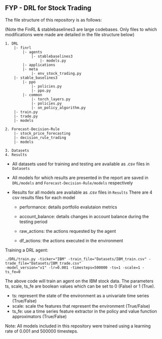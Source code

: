 
## FYP - DRL for Stock Trading

The file structure of this repository is as follows:

(Note the FinRL & stablebaselines3 are large codebases. Only files to which
modifications were made are detailed in the file structure below)

    1. DRL
        |- finrl
            |- agents
                |- stablebaselines3
                    |- models.py
            |- applications
            |- meta
                |- env_stock_trading.py
        |- stable_baselines3
            |- ppo
                |- policies.py
                |- ppo.py
            |- common
                |- torch_layers.py
                |- policies.py
                |- on_policy_algorithm.py
        |- train.py
        |- trade.py
        |- models

    2. Forecast-Decision-Rule
        |- stock_price_forecasting
        |- decision_rule_trading
        |- models

    3. Datasets
    4. Results


* All datasets used for training and testing are available as .csv files in `Datasets`
* All models for which results are presented in the report are saved in `DRL/models` and `Forecast-Decision-Rule/models` respectively
* Results for all models are available as .csv files in `Results`
  There are 4 csv results files for each model

	*  performance: details portfolio evalutaion metrics

	*  account_balance: details changes in account balance during the testing period

	*  raw_actions: the actions requested by the agent

	*  df_actions: the actions executed in the environment 


Training a DRL agent:

```
./DRL/train.py -ticker="IBM" -train_file="Datasets/IBM_train.csv" -trade_file="Datasets/IBM_trade.csv" 
-model_version="v1" -lr=0.001 -timesteps=500000 -ts=1 -scale=1 -ts_fe=0
```

The above code will train an agent on the IBM stock data. The parameters ts, scale, ts_fe are boolean values which can be set to 0 (False) or 1 (True).

* ts: represent the state of the environment as a univariate time series (True/False)
* scale: scale the features that represent the environment (True/False)
* ts_fe: use a time series feature extractor in the policy and value function approximators (True/False)

Note: All models included in this repository were trained using a learning rate of 0.001 and 500000 timesteps.




        

